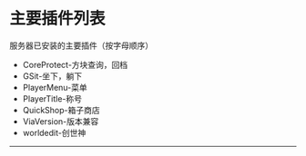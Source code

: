 # 主要插件列表
服务器已安装的主要插件（按字母顺序）
* CoreProtect-方块查询，回档
* GSit-坐下，躺下
* PlayerMenu-菜单
* PlayerTitle-称号
* QuickShop-箱子商店
* ViaVersion-版本兼容
* worldedit-创世神  
***
